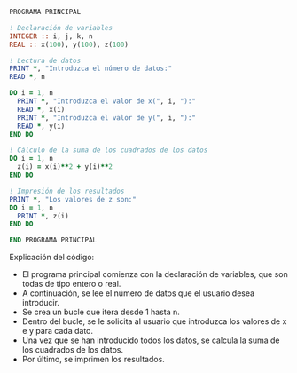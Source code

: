 ```fortran
PROGRAMA PRINCIPAL

! Declaración de variables
INTEGER :: i, j, k, n
REAL :: x(100), y(100), z(100)

! Lectura de datos
PRINT *, "Introduzca el número de datos:"
READ *, n

DO i = 1, n
  PRINT *, "Introduzca el valor de x(", i, "):"
  READ *, x(i)
  PRINT *, "Introduzca el valor de y(", i, "):"
  READ *, y(i)
END DO

! Cálculo de la suma de los cuadrados de los datos
DO i = 1, n
  z(i) = x(i)**2 + y(i)**2
END DO

! Impresión de los resultados
PRINT *, "Los valores de z son:"
DO i = 1, n
  PRINT *, z(i)
END DO

END PROGRAMA PRINCIPAL
```

Explicación del código:

* El programa principal comienza con la declaración de variables, que son todas de tipo entero o real.
* A continuación, se lee el número de datos que el usuario desea introducir.
* Se crea un bucle que itera desde 1 hasta n.
* Dentro del bucle, se le solicita al usuario que introduzca los valores de x e y para cada dato.
* Una vez que se han introducido todos los datos, se calcula la suma de los cuadrados de los datos.
* Por último, se imprimen los resultados.